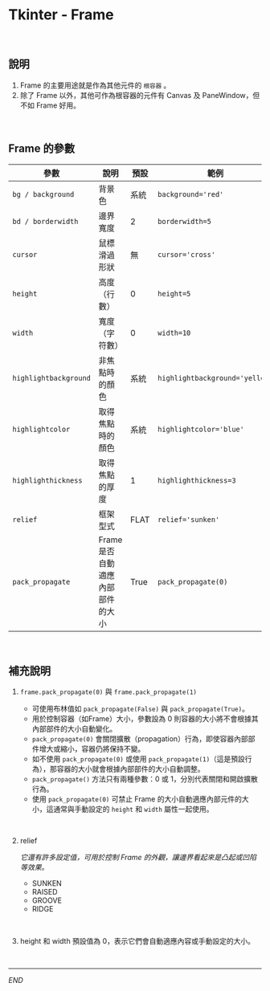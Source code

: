 # Tkinter - Frame

<br>

## 說明

1. Frame 的主要用途就是作為其他元件的 `根容器` 。
2. 除了 Frame 以外，其他可作為根容器的元件有 Canvas 及 PaneWindow，但不如 Frame 好用。

<br>

## Frame 的參數

| 參數                    | 說明                             | 預設 | 範例                             |
| ----------------------- | -------------------------------- | ---- | -------------------------------- |
| `bg / background`     | 背景色                           | 系統 | `background='red'`             |
| `bd / borderwidth`    | 邊界寬度                         | 2    | `borderwidth=5`                |
| `cursor`              | 鼠標滑過形狀                     | 無   | `cursor='cross'`               |
| `height`              | 高度（行數）                     | 0    | `height=5`                     |
| `width`               | 寬度（字符數）                   | 0    | `width=10`                     |
| `highlightbackground` | 非焦點時的顏色                   | 系統 | `highlightbackground='yellow'` |
| `highlightcolor`      | 取得焦點時的顏色                 | 系統 | `highlightcolor='blue'`        |
| `highlighthickness`   | 取得焦點的厚度                   | 1    | `highlighthickness=3`          |
| `relief`              | 框架型式                         | FLAT | `relief='sunken'`              |
| `pack_propagate`      | Frame 是否自動適應內部部件的大小 | True |  `pack_propagate(0)`  |        

<br>

## 補充說明

1. `frame.pack_propagate(0)` 與 `frame.pack_propagate(1)`

   - 可使用布林值如 `pack_propagate(False)` 與 `pack_propagate(True)`。
   - 用於控制容器（如Frame）大小，參數設為 0 則容器的大小將不會根據其內部部件的大小自動變化。
   - `pack_propagate(0)` 會關閉擴散（propagation）行為，即使容器內部部件增大或縮小，容器仍將保持不變。
   - 如不使用 `pack_propagate(0)` 或使用 `pack_propagate(1)`（這是預設行為），那容器的大小就會根據內部部件的大小自動調整。
   - `pack_propagate()` 方法只有兩種參數：0 或 1，分別代表關閉和開啟擴散行為。
   - 使用 `pack_propagate(0)` 可禁止 Frame 的大小自動適應內部元件的大小，這通常與手動設定的 `height` 和 `width` 屬性一起使用。

<br>

2. relief

   _它還有許多設定值，可用於控制 Frame 的外觀，讓邊界看起來是凸起或凹陷等效果。_

   - SUNKEN
   - RAISED
   - GROOVE
   - RIDGE

<br>

3. height 和 width 預設值為 0，表示它們會自動適應內容或手動設定的大小。

<br>

---

_END_
